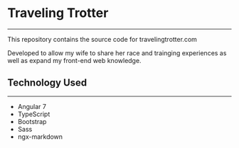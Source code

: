 # Traveling Trotter

---

This repository contains the source code for travelingtrotter.com

Developed to allow my wife to share her race and trainging experiences as well as expand my front-end web knowledge.

## Technology Used

---

* Angular 7
* TypeScript
* Bootstrap
* Sass
* ngx-markdown
